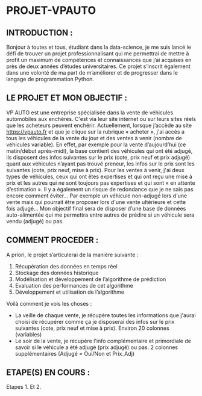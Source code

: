 # PROJET-VPAUTO

## INTRODUCTION :
Bonjour à toutes et tous, étudiant dans la data-science, je me suis lancé le défi de trouver un projet professionnalisant qui me permettrai de mettre à profit un maximum de compétences et connaissances que j’ai acquises en près de deux années d’études universitaires.  Ce projet s’inscrit également dans une volonté de ma part de m’améliorer et de progresser dans le langage de programmation Python.

## LE PROJET ET MON OBJECTIF :
VP AUTO est une entreprise spécialisée dans la vente de véhicules automobiles aux enchères. C'est via leur site internet ou sur leurs sites réels que les acheteurs peuvent enchérir.
Actuellement, lorsque j’accède au site https://vpauto.fr et que je clique sur la rubrique « acheter », j'ai accès a tous les véhicules de la vente du jour et des ventes à venir (nombre de véhicules variable).
En effet, par exemple pour la vente d’aujourd’hui (ce matin/début après-midi), la base contient des véhicules qui ont été adjugé, ils disposent des infos suivantes sur le prix (cote, prix neuf et prix adjugé) quant aux véhicules n’ayant pas trouvé preneur, les infos sur le prix sont les suivantes (cote, prix neuf, mise à prix).
Pour les ventes à venir, j'ai deux types de véhicules, ceux qui ont êtes expertises et qui ont reçu une mise à prix et les autres qui ne sont toujours pas expertises et qui sont « en attente d’estimation ».
Il y a également un risque de redondance que je ne sais pas encore comment éviter… Par exemple un véhicule non-adjugé lors d'une vente mais qui pourrait être proposer lors d'une vente ultérieure et cette fois adjugé…
Mon objectif final sera de disposer d’une base de données auto-alimentée qui me permettra entre autres de prédire si un véhicule sera vendu (adjugé) ou pas.

## COMMENT PROCEDER :
A priori, le projet s’articulerai de la manière suivante :
1.	Récupération des données en temps réel
2.	Stockage des données historique
3.	Modélisation et développement de l’algorithme de prédiction
4.	Evaluation des performances de cet algorithme
5.	Développement et utilisation de l’algorithme

Voilà comment je vois les choses :
-	La veille de chaque vente, je récupère toutes les informations que j'aurai choisi de récupérer comme ça je disposerai des infos sur le prix suivantes (cote, prix neuf et mise à prix). Environ 20 colonnes (variables)
-	Le soir de la vente, je récupère l'info complémentaire et primordiale de savoir si le véhicule a été adjugé (prix adjugé) ou pas. 2 colonnes supplémentaires (Adjugé = Oui/Non et Prix_Adj)

## ETAPE(S) EN COURS :
Etapes 1. Et 2. 
